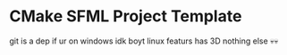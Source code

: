 # CMake SFML Project Template
 
git is a dep if ur on windows
idk boyt linux
featurs has 3D 
nothing else 💀💀